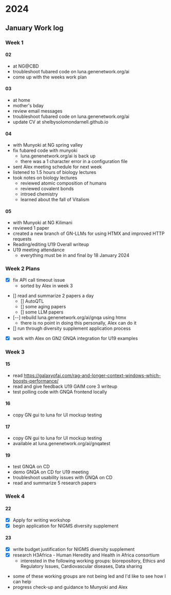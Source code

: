 # 2024 
## January Work log

### Week 1

#### 02
+ at NG@CBD
+ troubleshoot fubared code on luna.genenetwork.org/ai
+ come up with the weeks work plan

#### 03
+ at home
+ mother's bday
+ review email messages
+ troubleshoot fubared code on luna.genenetwork.org/ai
+ update CV at shelbysolomondarnell.github.io

#### 04
+ with Munyoki at NG spring valley
+ fix fubared code with munyoki
    + luna.genenetwork.org/ai is back up
    + there was a 1 character error in a configuration file
+ sent Alex meeting schedule for next week
+ listened to 1.5 hours of biology lectures
+ took notes on biology lectures
    + reviewed atomic composition of humans
    + reviewed covalent bonds
    + introed chemistry
    + learned about the fall of Vitalism

#### 05
+ with Munyoki at NG Kilimani
+ reviewed 1 paper
+ created a new branch of GN-LLMs for using HTMX and improved HTTP requests
+ Reading/editing U19 Overall writeup
+ U19 meeting attendance
    + everything must be in and final by 18 January 2024



### Week 2 Plans

+ [x] fix API call timeout issue
    + sorted by Alex in week 3
+ [] read and summarize 2 papers a day
    + [] AutoQTL
    + [] some aging papers
    + [] some LLM papers
+ [--] rebuild luna.genenetwork.org/ai/gnqa using htmx
    + there is no point in doing this personally, Alex can do it
+ [] run through diversity supplement application process
+ [x] work with Alex on GN2 GNQA integration for U19 examples

### Week 3

#### 15
+ read https://galaxyofai.com/rag-and-longer-context-windows-which-boosts-performance/
+ read and give feedback U19 GAIM core 3 writeup
+ test polling code with GNQA frontend locally

#### 16
+ copy GN gui to luna for UI mockup testing

#### 17
+ copy GN gui to luna for UI mockup testing
+ available at luna.genenetwork.org/ai/gnqatest

#### 19
+ test GNQA on CD
+ demo GNQA on CD for U19 meeting
+ troubleshoot usability issues with GNQA on CD
+ read and summarize 5 research papers

### Week 4

#### 22
+ [X] Apply for writing workshop
+ [X] begin application for NIGMS diversity supplement

#### 23
+ [X] write budget justification for NIGMS diversity supplement
+ [X] research H3Africa - Human Heredity and Health in Africa consortium
    + interested in the following working groups: biorepository, Ethics and Regulatory Issues, Cardiovascular diseases, Data sharing
+ some of these working groups are not being led and I'd like to see how I can help
+ progress check-up and guidance to Munyoki and Alex